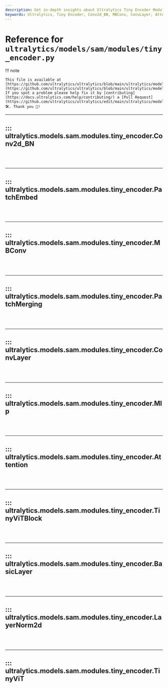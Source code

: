 ```yaml
---
description: Get in-depth insights about Ultralytics Tiny Encoder Modules such as Conv2d_BN, MBConv, ConvLayer, Attention, BasicLayer, and TinyViT. Improve your understanding of machine learning model components.
keywords: Ultralytics, Tiny Encoder, Conv2d_BN, MBConv, ConvLayer, Attention, BasicLayer, TinyViT, Machine learning modules, Ultralytics models
---
```


# Reference for `ultralytics/models/sam/modules/tiny_encoder.py`

!!! note

    This file is available at [https://github.com/ultralytics/ultralytics/blob/main/ultralytics/models/sam/modules/tiny_encoder.py](https://github.com/ultralytics/ultralytics/blob/main/ultralytics/models/sam/modules/tiny_encoder.py). If you spot a problem please help fix it by [contributing](https://docs.ultralytics.com/help/contributing/) a [Pull Request](https://github.com/ultralytics/ultralytics/edit/main/ultralytics/models/sam/modules/tiny_encoder.py) 🛠️. Thank you 🙏!

---
## ::: ultralytics.models.sam.modules.tiny_encoder.Conv2d_BN
<br><br>

---
## ::: ultralytics.models.sam.modules.tiny_encoder.PatchEmbed
<br><br>

---
## ::: ultralytics.models.sam.modules.tiny_encoder.MBConv
<br><br>

---
## ::: ultralytics.models.sam.modules.tiny_encoder.PatchMerging
<br><br>

---
## ::: ultralytics.models.sam.modules.tiny_encoder.ConvLayer
<br><br>

---
## ::: ultralytics.models.sam.modules.tiny_encoder.Mlp
<br><br>

---
## ::: ultralytics.models.sam.modules.tiny_encoder.Attention
<br><br>

---
## ::: ultralytics.models.sam.modules.tiny_encoder.TinyViTBlock
<br><br>

---
## ::: ultralytics.models.sam.modules.tiny_encoder.BasicLayer
<br><br>

---
## ::: ultralytics.models.sam.modules.tiny_encoder.LayerNorm2d
<br><br>

---
## ::: ultralytics.models.sam.modules.tiny_encoder.TinyViT
<br><br>
